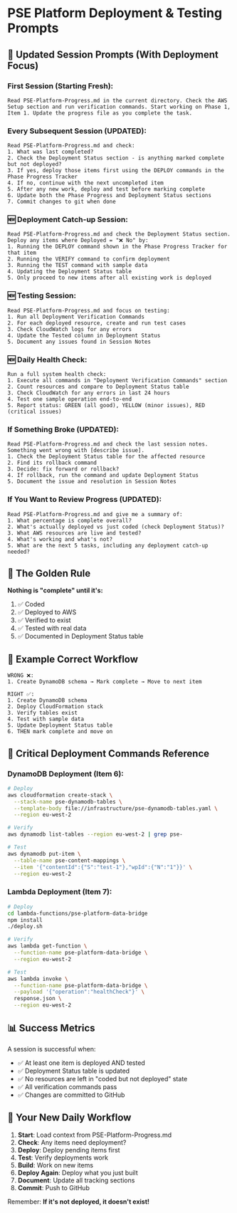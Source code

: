 # PSE Platform Deployment & Testing Prompts

## 🚀 Updated Session Prompts (With Deployment Focus)

### First Session (Starting Fresh):
```
Read PSE-Platform-Progress.md in the current directory. Check the AWS Setup section and run verification commands. Start working on Phase 1, Item 1. Update the progress file as you complete the task.
```

### Every Subsequent Session (UPDATED):
```
Read PSE-Platform-Progress.md and check:
1. What was last completed?
2. Check the Deployment Status section - is anything marked complete but not deployed?
3. If yes, deploy those items first using the DEPLOY commands in the Phase Progress Tracker
4. If no, continue with the next uncompleted item
5. After any new work, deploy and test before marking complete
6. Update both the Phase Progress and Deployment Status sections
7. Commit changes to git when done
```

### 🆕 Deployment Catch-up Session:
```
Read PSE-Platform-Progress.md and check the Deployment Status section. Deploy any items where Deployed = "❌ No" by:
1. Running the DEPLOY command shown in the Phase Progress Tracker for that item
2. Running the VERIFY command to confirm deployment
3. Running the TEST command with sample data
4. Updating the Deployment Status table
5. Only proceed to new items after all existing work is deployed
```

### 🆕 Testing Session:
```
Read PSE-Platform-Progress.md and focus on testing:
1. Run all Deployment Verification Commands
2. For each deployed resource, create and run test cases
3. Check CloudWatch logs for any errors
4. Update the Tested column in Deployment Status
5. Document any issues found in Session Notes
```

### 🆕 Daily Health Check:
```
Run a full system health check:
1. Execute all commands in "Deployment Verification Commands" section
2. Count resources and compare to Deployment Status table
3. Check CloudWatch for any errors in last 24 hours
4. Test one sample operation end-to-end
5. Report status: GREEN (all good), YELLOW (minor issues), RED (critical issues)
```

### If Something Broke (UPDATED):
```
Read PSE-Platform-Progress.md and check the last session notes. Something went wrong with [describe issue]. 
1. Check the Deployment Status table for the affected resource
2. Find its rollback command
3. Decide: fix forward or rollback?
4. If rollback, run the command and update Deployment Status
5. Document the issue and resolution in Session Notes
```

### If You Want to Review Progress (UPDATED):
```
Read PSE-Platform-Progress.md and give me a summary of:
1. What percentage is complete overall?
2. What's actually deployed vs just coded (check Deployment Status)?
3. What AWS resources are live and tested?
4. What's working and what's not?
5. What are the next 5 tasks, including any deployment catch-up needed?
```

## 🎯 The Golden Rule

**Nothing is "complete" until it's:**
1. ✅ Coded
2. ✅ Deployed to AWS
3. ✅ Verified to exist
4. ✅ Tested with real data
5. ✅ Documented in Deployment Status table

## 📝 Example Correct Workflow

```
WRONG ❌:
1. Create DynamoDB schema → Mark complete → Move to next item

RIGHT ✅:
1. Create DynamoDB schema
2. Deploy CloudFormation stack
3. Verify tables exist
4. Test with sample data
5. Update Deployment Status table
6. THEN mark complete and move on
```

## 🚨 Critical Deployment Commands Reference

### DynamoDB Deployment (Item 6):
```bash
# Deploy
aws cloudformation create-stack \
  --stack-name pse-dynamodb-tables \
  --template-body file://infrastructure/pse-dynamodb-tables.yaml \
  --region eu-west-2

# Verify
aws dynamodb list-tables --region eu-west-2 | grep pse-

# Test
aws dynamodb put-item \
  --table-name pse-content-mappings \
  --item '{"contentId":{"S":"test-1"},"wpId":{"N":"1"}}' \
  --region eu-west-2
```

### Lambda Deployment (Item 7):
```bash
# Deploy
cd lambda-functions/pse-platform-data-bridge
npm install
./deploy.sh

# Verify
aws lambda get-function \
  --function-name pse-platform-data-bridge \
  --region eu-west-2

# Test
aws lambda invoke \
  --function-name pse-platform-data-bridge \
  --payload '{"operation":"healthCheck"}' \
  response.json \
  --region eu-west-2
```

## 📊 Success Metrics

A session is successful when:
- ✅ At least one item is deployed AND tested
- ✅ Deployment Status table is updated
- ✅ No resources are left in "coded but not deployed" state
- ✅ All verification commands pass
- ✅ Changes are committed to GitHub

## 🔄 Your New Daily Workflow

1. **Start**: Load context from PSE-Platform-Progress.md
2. **Check**: Any items need deployment?
3. **Deploy**: Deploy pending items first
4. **Test**: Verify deployments work
5. **Build**: Work on new items
6. **Deploy Again**: Deploy what you just built
7. **Document**: Update all tracking sections
8. **Commit**: Push to GitHub

Remember: **If it's not deployed, it doesn't exist!**
